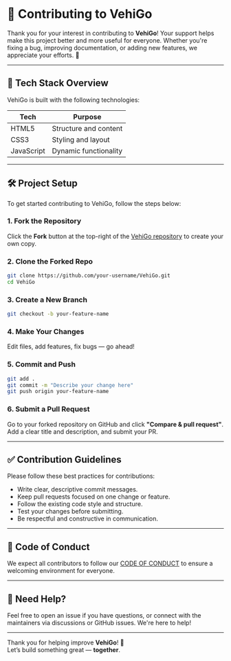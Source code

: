 # 🤝 Contributing to VehiGo

Thank you for your interest in contributing to **VehiGo**! Your support helps make this project better and more useful for everyone. Whether you're fixing a bug, improving documentation, or adding new features, we appreciate your efforts. 🎉

---

## 🧰 Tech Stack Overview

VehiGo is built with the following technologies:

| Tech         | Purpose                          |
|--------------|----------------------------------|
| HTML5        | Structure and content            |
| CSS3         | Styling and layout               |
| JavaScript   | Dynamic functionality            |

---

## 🛠️ Project Setup

To get started contributing to VehiGo, follow the steps below:

### 1. Fork the Repository

Click the **Fork** button at the top-right of the [VehiGo repository](https://github.com/aryansoni13/VehiGo) to create your own copy.

### 2. Clone the Forked Repo

```bash
git clone https://github.com/your-username/VehiGo.git
cd VehiGo
```

### 3. Create a New Branch

```bash
git checkout -b your-feature-name
```

### 4. Make Your Changes

Edit files, add features, fix bugs — go ahead!

### 5. Commit and Push

```bash
git add .
git commit -m "Describe your change here"
git push origin your-feature-name
```

### 6. Submit a Pull Request

Go to your forked repository on GitHub and click **"Compare & pull request"**. Add a clear title and description, and submit your PR.

---

## ✅ Contribution Guidelines

Please follow these best practices for contributions:

- Write clear, descriptive commit messages.
- Keep pull requests focused on one change or feature.
- Follow the existing code style and structure.
- Test your changes before submitting.
- Be respectful and constructive in communication.

---

## 📄 Code of Conduct

We expect all contributors to follow our [CODE OF CONDUCT](https://github.com/aryansoni13/VehiGo/blob/main/CODE_OF_CONDUCT.md) to ensure a welcoming environment for everyone.

---

## 🙌 Need Help?

Feel free to open an issue if you have questions, or connect with the maintainers via discussions or GitHub issues. We're here to help!

---

Thank you for helping improve **VehiGo**! 💙  
Let’s build something great — **together**.
